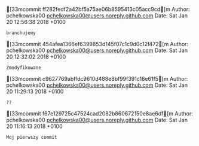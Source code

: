 [33mcommit ff282fedf2a42bf5a75ae06b8595413c05acc9cd[m
Author: pchelkowska00 <pchelkowska00@users.noreply.github.com>
Date:   Sat Jan 20 12:56:38 2018 +0100

    branchujemy

[33mcommit 454afea1366ef6399853d145f07c1c9d0c12f472[m
Author: pchelkowska00 <pchelkowska00@users.noreply.github.com>
Date:   Sat Jan 20 12:32:02 2018 +0100

    Zmodyfikowane

[33mcommit c9627769abffdc9610d488e8bf99f391c18e61f5[m
Author: pchelkowska00 <pchelkowska00@users.noreply.github.com>
Date:   Sat Jan 20 11:29:13 2018 +0100

    ??

[33mcommit f67e129725c47524cad2082b860672150e8ae6df[m
Author: pchelkowska00 <pchelkowska00@users.noreply.github.com>
Date:   Sat Jan 20 11:16:13 2018 +0100

    Moj pierwszy commit
